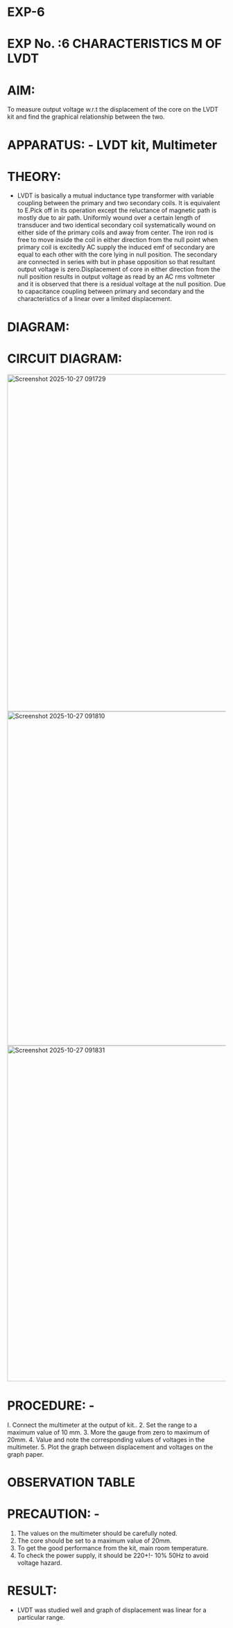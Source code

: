 # EXP-6
# EXP No. :6 			CHARACTERISTICS M OF LVDT
# AIM:
To measure output voltage w.r.t the displacement of the core on the LVDT kit and
find the graphical relationship between the two.

# APPARATUS: - LVDT kit, Multimeter

# THEORY: 
- LVDT is basically a mutual inductance type transformer with variable coupling between the primary and two secondary coils. It is equivalent to E.Pick off in its operation except the reluctance of magnetic path is mostly due to air path. Uniformly wound over a certain length of transducer and two identical secondary coil systematically wound on either side of the primary coils and away from center. The iron rod is free to move inside the coil in either direction from the null point when primary coil is excitedly AC supply the induced emf of secondary are equal to each other with the core lying in null position. The secondary are connected in series with but in phase opposition so that resultant output voltage is zero.Displacement of core in either direction from the null position results in output voltage as read by an AC rms voltmeter and it is observed that there is a residual voltage at the null position. Due to capacitance coupling between primary and secondary and the characteristics of a linear over a limited  displacement.

# DIAGRAM:
# CIRCUIT DIAGRAM:
<img width="1322" height="778" alt="Screenshot 2025-10-27 091729" src="https://github.com/user-attachments/assets/204ad6b6-7549-43cd-aa6e-c7725dd7c898" />
<img width="1317" height="771" alt="Screenshot 2025-10-27 091810" src="https://github.com/user-attachments/assets/766133ac-97d7-4db6-9576-a9f034eb3e23" />
<img width="1322" height="775" alt="Screenshot 2025-10-27 091831" src="https://github.com/user-attachments/assets/52c51b9e-6da2-4165-af9c-49fa990beae6" />

# PROCEDURE: -
I. Connect the multimeter at the output of kit..
2. Set the range to a maximum value of 10 mm.
3. More the gauge from zero to maximum of 20mm.
4. Value and note the corresponding values of voltages in the multimeter.
5. Plot the graph between displacement and voltages on the graph paper.


# OBSERVATION TABLE

# PRECAUTION: -
1. The values on the multimeter should be carefully noted.
2. The core should be set to a maximum value of 20mm.
3. To get the good performance from the kit, main room temperature.
4. To check the power supply, it should be 220+!- 10% 50Hz to avoid voltage hazard.

# RESULT: 
- LVDT was studied well and graph of displacement was linear for a particular range.
